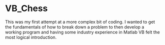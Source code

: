 # VB_Chess

This was my first attempt at a more complex bit of coding. 
I wanted to get the fundamentals of how to break down a problem to then develop a working program and having some industry experience in Matlab VB felt the most logical introduction.
